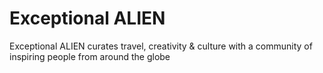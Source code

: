 # Exceptional ALIEN

Exceptional ALIEN curates travel, creativity & culture with a community of inspiring people from around the globe
